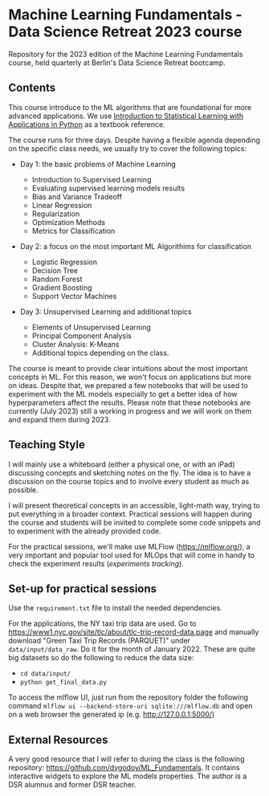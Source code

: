 # Machine Learning Fundamentals - Data Science Retreat 2023 course
Repository for the 2023 edition of the Machine Learning Fundamentals course, held quarterly at Berlin's  Data Science Retreat bootcamp.

## Contents
This course introduce to the ML algorithms that are foundational for more advanced applications. We use [Introduction to Statistical Learning with Applications in Python](https://hastie.su.domains/ISLP/ISLP_website.pdf) as a textbook reference. 

The course runs for three days. Despite having a flexible agenda depending on the specific class needs, we usually try to cover the following topics:

* Day 1: the basic problems of Machine Learning
  * Introduction to Supervised Learning
  * Evaluating supervised learning models results
  * Bias and Variance Tradeoff
  * Linear Regression
  * Regularization
  * Optimization Methods
  * Metrics for Classification

* Day 2: a focus on the most important ML Algorithims for classification
  * Logistic Regression
  * Decision Tree
  * Random Forest
  * Gradient Boosting
  * Support Vector Machines

* Day 3: Unsupervised Learning and additional topics
  * Elements of Unsupervised Learning
  * Principal Component Analysis
  * Cluster Analysis: K-Means
  * Additional topics depending on the class.


The course is meant to provide clear intuitions about the most important concepts in ML. For this reason, we won't focus on applications but more on ideas. Despite that, we prepared a few notebooks that will be used to experiment with the ML models especially to get a better idea of how hyperparameters affect the results. Please note that these notebooks are currently (July 2023) still a working in progress and we will work on them and expand them during 2023. 

## Teaching Style
I will mainly use a whiteboard (either a physical one, or with an iPad) discussing concepts and sketching notes on the fly. The idea is to have a discussion on the course topics and to involve every student as much as possible. 

I will present theoretical concepts in an accessible, light-math way, trying to put everything in a broader context. Practical sessions will happen during the course and students will be invited to complete some code snippets and to experiment with the already provided code. 

For the practical sessions, we'll make use MLFlow (https://mlflow.org/), a very important and popular tool used for MLOps that will come in handy to check the experiment results (*experiments tracking*).

## Set-up for practical sessions
Use the `requirement.txt` file to install the needed dependencies. 

For the applications, the NY taxi trip data are used. Go to https://www1.nyc.gov/site/tlc/about/tlc-trip-record-data.page and manually download "Green Taxi Trip Records (PARQUET)" under `data/input/data_raw`. Do it for the month of January 2022. These are quite big datasets so do the following to reduce the data size:

- `cd data/input/`
- `python get_final_data.py` 

To access the mlflow UI, just run from the repository folder the following command `mlflow ui --backend-store-uri sqlite:///mlflow.db` and open on a web browser the generated ip (e.g. http://127.0.0.1:5000/)

## External Resources
A very good resource that I will refer to during the class is the following repository: https://github.com/dvgodoy/ML_Fundamentals. It contains interactive widgets to explore the ML models properties. The author is a DSR alumnus and former DSR teacher. 

